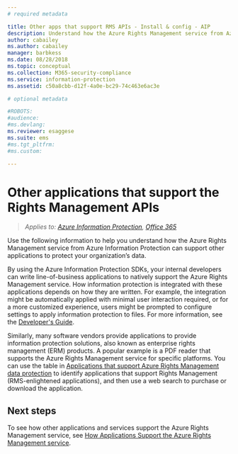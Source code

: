 ```yaml
---
# required metadata

title: Other apps that support RMS APIs - Install & config - AIP
description: Understand how the Azure Rights Management service from Azure Information Protection can support other applications to protect your organization's data.
author: cabailey
ms.author: cabailey
manager: barbkess
ms.date: 08/28/2018
ms.topic: conceptual
ms.collection: M365-security-compliance
ms.service: information-protection
ms.assetid: c50a8cbb-d12f-4a0e-bc29-74c463e6ac3e

# optional metadata

#ROBOTS:
#audience:
#ms.devlang:
ms.reviewer: esaggese
ms.suite: ems
#ms.tgt_pltfrm:
#ms.custom:

---
```


# Other applications that support the Rights Management APIs

>*Applies to: [Azure Information Protection](https://azure.microsoft.com/pricing/details/information-protection), [Office 365](https://download.microsoft.com/download/E/C/F/ECF42E71-4EC0-48FF-AA00-577AC14D5B5C/Azure_Information_Protection_licensing_datasheet_EN-US.pdf)*

Use the following information to help you understand how the Azure Rights Management service from Azure Information Protection can support other applications to protect your organization’s data.

By using the Azure Information Protection SDKs, your internal developers can write line-of-business applications to natively support the Azure Rights Management service. How information protection is integrated with these applications depends on how they are written. For example, the integration might be automatically applied with minimal user interaction required, or for a more customized experience, users might be prompted to configure settings to apply information protection to files. For more information, see the [Developer's Guide](./develop/developers-guide.md).

Similarly, many software vendors provide applications to provide information protection solutions, also known as enterprise rights management (ERM) products. A popular example is a PDF reader that supports the Azure Rights Management service for specific platforms. You can use the table in [Applications that support Azure Rights Management data protection](./requirements-applications.md) to identify applications that support Rights Management (RMS-enlightened applications), and then use a web search to purchase or download the application.

## Next steps

To see how other applications and services support the Azure Rights Management service, see [How Applications Support the Azure Rights Management service](applications-support.md).
